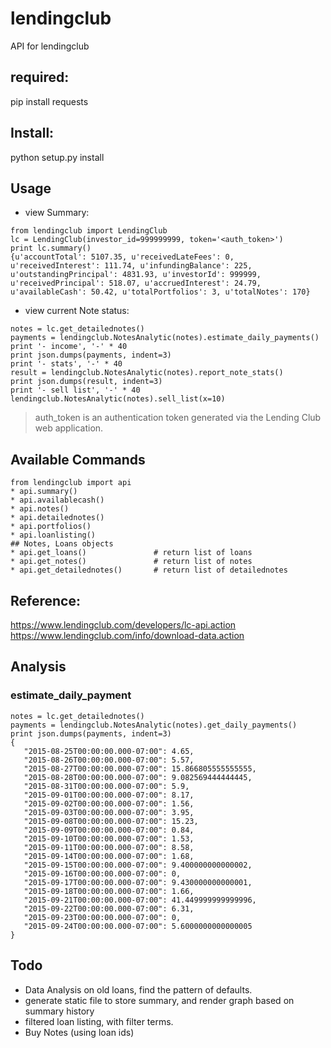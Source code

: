 # lendingclub
API for lendingclub

## required:
pip install requests

## Install:
python setup.py install

## Usage 
- view Summary: 
```
from lendingclub import LendingClub
lc = LendingClub(investor_id=999999999, token='<auth_token>')
print lc.summary()
{u'accountTotal': 5107.35, u'receivedLateFees': 0, u'receivedInterest': 111.74, u'infundingBalance': 225,
u'outstandingPrincipal': 4831.93, u'investorId': 999999, u'receivedPrincipal': 518.07, u'accruedInterest': 24.79,
u'availableCash': 50.42, u'totalPortfolios': 3, u'totalNotes': 170}

```
- view current Note status:
```
notes = lc.get_detailednotes()
payments = lendingclub.NotesAnalytic(notes).estimate_daily_payments()
print '- income', '-' * 40
print json.dumps(payments, indent=3)
print '- stats', '-' * 40
result = lendingclub.NotesAnalytic(notes).report_note_stats()
print json.dumps(result, indent=3)
print '- sell list', '-' * 40
lendingclub.NotesAnalytic(notes).sell_list(x=10)
```
> auth_token is an authentication token generated via the Lending Club web application.

## Available Commands
```
from lendingclub import api
* api.summary()
* api.availablecash()
* api.notes()
* api.detailednotes()
* api.portfolios()
* api.loanlisting()
## Notes, Loans objects
* api.get_loans() 				# return list of loans
* api.get_notes()				# return list of notes
* api.get_detailednotes()		# return list of detailednotes
```

## Reference:
https://www.lendingclub.com/developers/lc-api.action
https://www.lendingclub.com/info/download-data.action

## Analysis
### estimate_daily_payment 
```
notes = lc.get_detailednotes()
payments = lendingclub.NotesAnalytic(notes).get_daily_payments()
print json.dumps(payments, indent=3)
{
   "2015-08-25T00:00:00.000-07:00": 4.65, 
   "2015-08-26T00:00:00.000-07:00": 5.57, 
   "2015-08-27T00:00:00.000-07:00": 15.866805555555555, 
   "2015-08-28T00:00:00.000-07:00": 9.082569444444445, 
   "2015-08-31T00:00:00.000-07:00": 5.9, 
   "2015-09-01T00:00:00.000-07:00": 8.17, 
   "2015-09-02T00:00:00.000-07:00": 1.56, 
   "2015-09-03T00:00:00.000-07:00": 3.95, 
   "2015-09-08T00:00:00.000-07:00": 15.23, 
   "2015-09-09T00:00:00.000-07:00": 0.84, 
   "2015-09-10T00:00:00.000-07:00": 1.53, 
   "2015-09-11T00:00:00.000-07:00": 8.58, 
   "2015-09-14T00:00:00.000-07:00": 1.68, 
   "2015-09-15T00:00:00.000-07:00": 9.400000000000002, 
   "2015-09-16T00:00:00.000-07:00": 0, 
   "2015-09-17T00:00:00.000-07:00": 9.430000000000001, 
   "2015-09-18T00:00:00.000-07:00": 1.66, 
   "2015-09-21T00:00:00.000-07:00": 41.449999999999996, 
   "2015-09-22T00:00:00.000-07:00": 6.31, 
   "2015-09-23T00:00:00.000-07:00": 0, 
   "2015-09-24T00:00:00.000-07:00": 5.6000000000000005
}
```

## Todo
- Data Analysis on old loans, find the pattern of defaults.
- generate static file to store summary, and render graph based on summary history
- filtered loan listing, with filter terms.
- Buy Notes (using loan ids)
